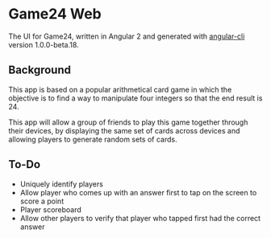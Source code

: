# Game24 Web

The UI for Game24, written in Angular 2 and generated with [angular-cli](https://github.com/angular/angular-cli) version 1.0.0-beta.18.

## Background

This app is based on a popular arithmetical card game in which the objective is to find a way to manipulate four integers so that the end result is 24.

This app will allow a group of friends to play this game together through their devices, by displaying the same set of cards across devices and allowing players to generate random sets of cards.

## To-Do

 - Uniquely identify players
 - Allow player who comes up with an answer first to tap on the screen to score a point
 - Player scoreboard
 - Allow other players to verify that player who tapped first had the correct answer